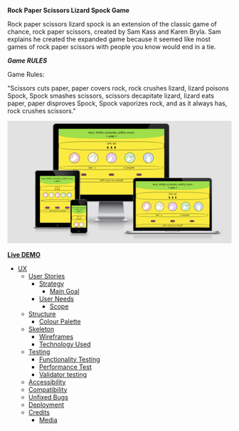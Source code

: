 **Rock Paper Scissors Lizard Spock Game**

Rock paper scissors lizard spock is an extension of the classic game of chance, rock paper scissors, created by Sam Kass and Karen Bryla. Sam explains he created the expanded game because it seemed like most games of rock paper scissors with people you know would end in a tie.


***Game RULES***

Game Rules:

"Scissors cuts paper, paper covers rock, rock crushes lizard, lizard poisons Spock, Spock smashes scissors, scissors decapitate lizard, lizard eats paper, paper disproves Spock, Spock vaporizes rock, and as it always has, rock crushes scissors."

 ![](assets/images/preview.png)


**[Live DEMO]( http://stefancucuta.github.io/Project_2_/)**


- [UX](#ux) 
  - [User Stories](#user-stories)
    - [Strategy](#strategy)
      - [Main Goal](#main-goal)
    - [User Needs](#user-needs)
      - [Scope](#scope)
  - [Structure](#structure)
      - [Colour Palette](#colour-palette)
  - [Skeleton](#skeleton)
      - [Wireframes](#wireframes)
    - [Technology Used](#technology-used)
  - [Testing](#testing)
    - [Functionality Testing](#functionality-testing)
    - [Performance Test](#performance-test)
    - [Validator testing](#validator-testing)
  - [Accessibility](#accessibility)
  - [Compatibility](#compatibility)
  - [Unfixed Bugs](#unfixed-bugs)
  - [Deployment](#deployment)
  - [Credits](#credits)
      - [Media](#media)
